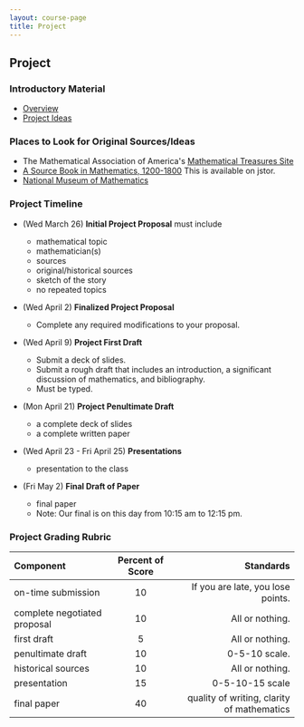 ```yaml
---
layout: course-page
title: Project
---
```

[comment]: <> (<span style="color:red">**This Page is UNDER CONSTRUCTION for SPRING 2025**</span>)

## Project

### Introductory Material
* [Overview](assets/project/M316S25_project_overview.pdf)
* [Project Ideas](assets/project/M316S25_project_ideas.pdf)

### Places to Look for Original Sources/Ideas

* The Mathematical Association of America's [Mathematical Treasures Site](https://old.maa.org/press/periodicals/convergence/index-to-mathematical-treasures)
* [A Source Book in Mathematics, 1200-1800](https://www.jstor.org/stable/j.ctt7zvf7h)
  This is available on jstor.
* [National Museum of Mathematics](https://history-of-mathematics.org/)

### Project Timeline

* (Wed March 26) **Initial Project Proposal** must include
  * mathematical topic
  * mathematician(s)
  * sources
  * original/historical sources
  * sketch of the story
  * no repeated topics

* (Wed April 2) **Finalized Project Proposal**
  * Complete any required modifications to your proposal.

* (Wed April 9) **Project First Draft**
  * Submit a deck of slides.
  * Submit a rough draft that includes an introduction, a significant discussion of mathematics, and bibliography.
  * Must be typed.

* (Mon April 21) **Project Penultimate Draft**
  * a complete deck of slides
  * a complete written paper
  
* (Wed April 23 - Fri April 25) **Presentations**
  * presentation to the class

* (Fri May 2) **Final Draft of Paper**
  * final paper
  * Note: Our final is on this day from 10:15 am to 12:15 pm.
  
### Project Grading Rubric

| Component | Percent of Score | Standards |
|:-----------|:---------------:|-------------:|
| on-time submission | 10 | If you are late, you lose points.|
| complete negotiated proposal | 10 | All or nothing.|
| first draft | 5 | All or nothing. |
| penultimate draft | 10 | 0-5-10 scale. |
| historical sources | 10 | All or nothing. |
| presentation | 15 | 0-5-10-15 scale |
| final paper | 40 | quality of writing, clarity of mathematics|


<div style="padding-bottom: 40px"></div>
